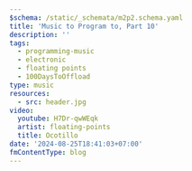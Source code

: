 ```yaml
---
$schema: /static/_schemata/m2p2.schema.yaml
title: 'Music to Program to, Part 10'
description: ''
tags:
  - programming-music
  - electronic
  - floating points
  - 100DaysToOffload
type: music
resources:
  - src: header.jpg
video:
  youtube: H7Dr-qwWEqk
  artist: floating-points
  title: Ocotillo
date: '2024-08-25T18:41:03+07:00'
fmContentType: blog
---
```


